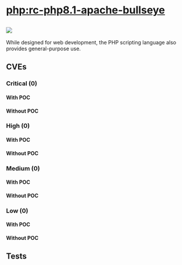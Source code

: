 # [php:rc-php8.1-apache-bullseye](https://hub.docker.com/_/php?tab=tags)
![](https://img.shields.io/static/v1?label=tag&message=rc-php8.1-apache-bullseye&color=blue)
---
<p>
While designed for web development, the PHP scripting language also provides general-purpose use.
</p>

## CVEs
### Critical (0)
#### With POC

#### Without POC


### High (0)
#### With POC

#### Without POC


### Medium (0)
#### With POC

#### Without POC


### Low (0)
#### With POC

#### Without POC


## Tests
